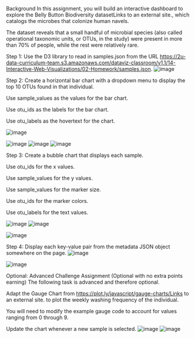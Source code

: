 Background
In this assignment, you will build an interactive dashboard to explore the Belly Button Biodiversity datasetLinks to an external site., which catalogs the microbes that colonize human navels.

The dataset reveals that a small handful of microbial species (also called operational taxonomic units, or OTUs, in the study) were present in more than 70% of people, while the rest were relatively rare.

Step 1:
Use the D3 library to read in samples.json from the URL https://2u-data-curriculum-team.s3.amazonaws.com/dataviz-classroom/v1.1/14-Interactive-Web-Visualizations/02-Homework/samples.json.
![image](https://github.com/Elodie0712/belly-button-challenge/assets/148305373/e63752c7-0024-4bc7-8c18-35bb72e4a765)

Step 2: 
Create a horizontal bar chart with a dropdown menu to display the top 10 OTUs found in that individual.

Use sample_values as the values for the bar chart.

Use otu_ids as the labels for the bar chart.

Use otu_labels as the hovertext for the chart.

![image](https://github.com/Elodie0712/belly-button-challenge/assets/148305373/b30b6fc9-51d8-4e67-8857-5f14a6418981)

![image](https://github.com/Elodie0712/belly-button-challenge/assets/148305373/447b6ea3-344a-4844-b96c-3c0d13df2347)
![image](https://github.com/Elodie0712/belly-button-challenge/assets/148305373/a3a1dab6-b3d3-4f09-86d8-ab6f6f6e1bcf)
![image](https://github.com/Elodie0712/belly-button-challenge/assets/148305373/950deb79-4746-44e8-b3b2-cd92c3d9169a)

Step 3:
Create a bubble chart that displays each sample.

Use otu_ids for the x values.

Use sample_values for the y values.

Use sample_values for the marker size.

Use otu_ids for the marker colors.

Use otu_labels for the text values.


![image](https://github.com/Elodie0712/belly-button-challenge/assets/148305373/abb68d6b-e6ea-4cc6-a8b8-f503209f7fdb)
![image](https://github.com/Elodie0712/belly-button-challenge/assets/148305373/81c0f955-6524-402c-8288-f4da79078c46)

![image](https://github.com/Elodie0712/belly-button-challenge/assets/148305373/a342031c-13e0-401b-a7bf-c18a63dc0b0b)

Step 4:
Display each key-value pair from the metadata JSON object somewhere on the page.
![image](https://github.com/Elodie0712/belly-button-challenge/assets/148305373/fabc6d8a-bc23-40e2-97e0-d13f5211adf2)

![image](https://github.com/Elodie0712/belly-button-challenge/assets/148305373/196e5469-8c25-4ddf-97d6-9b87cb36df7b)

Optional: Advanced Challenge Assignment (Optional with no extra points earning)
The following task is advanced and therefore optional.

Adapt the Gauge Chart from https://plot.ly/javascript/gauge-charts/Links to an external site. to plot the weekly washing frequency of the individual.

You will need to modify the example gauge code to account for values ranging from 0 through 9.

Update the chart whenever a new sample is selected.
![image](https://github.com/Elodie0712/belly-button-challenge/assets/148305373/0788e87a-0c1d-4cd6-89d5-e5c381a2777b)
![image](https://github.com/Elodie0712/belly-button-challenge/assets/148305373/b2d88a13-cd72-49c6-ab5f-ba33c13f0df0)












